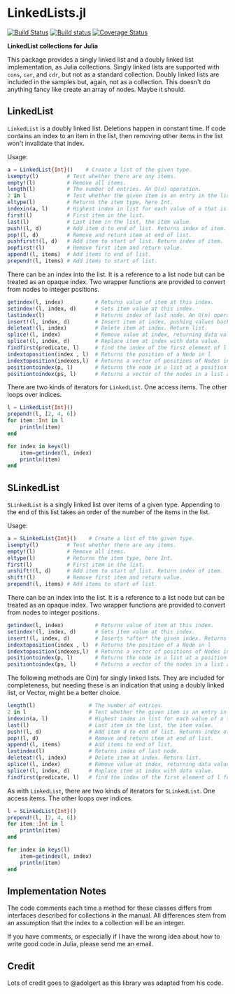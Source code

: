 # LinkedLists.jl

[![Build Status](https://travis-ci.org/ChrisRackauckas/LinkedLists.jl.svg?branch=master)](https://travis-ci.org/ChrisRackauckas/LinkedLists.jl)
[![Build status](https://ci.appveyor.com/api/projects/status/ivikwb1d8xngrvyo?svg=true)](https://ci.appveyor.com/project/ChrisRackauckas/linkedlists-jl)
[![Coverage Status](https://coveralls.io/repos/github/ChrisRackauckas/LinkedLists.jl/badge.svg?branch=master)](https://coveralls.io/github/ChrisRackauckas/LinkedLists.jl?branch=master)

**LinkedList collections for Julia**

This package provides a singly linked list and a doubly linked list
implementation, as Julia collections. Singly linked lists are
supported with `cons`, `car`, and `cdr`, but not as a standard
collection. Doubly linked lists are included in the samples but,
again, not as a collection. This doesn't do anything fancy
like create an array of nodes. Maybe it should.

## LinkedList

`LinkedList` is a doubly linked list. Deletions happen in constant time.
If code contains an index to an item in the list, then
removing other items in the list won't invalidate that index.

Usage:
```julia
a = LinkedList{Int}()    # Create a list of the given type.
isempty(l)         # Test whether there are any items.
empty!(l)          # Remove all items.
length(l)          # The number of entries. An O(n) operation.
2 in l             # Test whether the given item is an entry in the list. returns Bool or missing. O(n).
eltype(l)          # Returns the item type, here Int.
indexin(a, l)      # Highest index in list for each value of a that is member.
first(l)           # First item in the list.
last(l)            # Last item in the list, the item value.
push!(l, d)        # Add item d to end of list. Returns index of item.
pop!(l, d)         # Remove and return item at end of list.
pushfirst!(l, d)   # Add item to start of list. Return index of item.
popfirst!(l)       # Remove first item and return value.
append!(l, items)  # Add items to end of list.
prepend!(l, items) # Add items to start of list.
```

There can be an index into the list. It is a reference to a list
node but can be treated as an opaque index. Two wrapper functions are provided to convert from nodes to integer positions.
```julia
getindex(l, index)          # Returns value of item at this index.
setindex!(l, index, d)      # Sets item value at this index.
lastindex(l)                # Returns index of last node. An O(n) operation.
insert!(l, index, d)        # Insert item at index, pushing values back. Return index.
deleteat!(l, index)         # Delete item at index. Return list.
splice!(l, index)           # Remove value at index, returning data value.
splice!(l, index, d)        # Replace item at index with data value.
findfirst(predicate, l)     # find the index of the first element of l for which predicate returns true
indextoposition(index , l)  # Returns the position of a Node in l
indextoposition(indexes,l)  # Returns a vector of positions of Nodes in l
positiontoindex(p, l)       # Returns the node in a list at a position p
positiontoindex(ps, l)      # Returns a vector of the nodes in a list at a positions given by the elements of ps
```

There are two kinds of iterators for `LinkedList`. One access items.
The other loops over indices.
```julia
l = LinkedList{Int}()
prepend!(l, [2, 4, 6])
for item::Int in l
    println(item)
end

for index in keys(l)
    item=getindex(l, index)
    println(item)
end

```

## SLinkedList

`SLinkedList` is a singly linked list over items of a given type.
Appending to the end of this list takes an order of the number of
the items in the list.

Usage:
```julia
a = SLinkedList{Int}()    # Create a list of the given type.
isempty(l)         # Test whether there are any items.
empty!(l)          # Remove all items.
eltype(l)          # Returns the item type, here Int.
first(l)           # First item in the list.
unshift!(l, d)     # Add item to start of list. Return index of item.
shift!(l)          # Remove first item and return value.
prepend!(l, items) # Add items to start of list.
```

There can be an index into the list. It is a reference to a list
node but can be treated as an opaque index. Two wrapper functions are provided to convert from nodes to integer positions.
```julia
getindex(l, index)          # Returns value of item at this index.
setindex!(l, index, d)      # Sets item value at this index.
insert!(l, index, d)        # Inserts *after* the given index. Returns index.
indextoposition(index , l)  # Returns the position of a Node in l
indextoposition(indexes,l)  # Returns a vector of positions of Nodes in l
positiontoindex(p, l)       # Returns the node in a list at a position p
positiontoindex(ps, l)      # Returns a vector of the nodes in a list at a positions given by the elements of ps
```

The following methods are O(n) for singly linked lists.
They are included for completeness, but needing these is an indication
that using a doubly linked list, or Vector, might be a better choice.
```julia
length(l)                 # The number of entries.
2 in l                    # Test whether the given item is an entry in the list. Returns Bool or missing
indexin(a, l)             # Highest index in list for each value of a that is member.
last(l)                   # Last item in the list, the item value.
push!(l, d)               # Add item d to end of list. Returns index of item.
pop!(l, d)                # Remove and return item at end of list.
append!(l, items)         # Add items to end of list.
lastindex(l)              # Returns index of last node.
deleteat!(l, index)       # Delete item at index. Return list.
splice!(l, index)         # Remove value at index, returning data value.
splice!(l, index, d)      # Replace item at index with data value.
findfirst(predicate, l)   # find the index of the first element of l for which predicate returns true
```

As with `LinkedList`, there are two kinds of iterators for `SLinkedList`. One access items.
The other loops over indices.
```julia
l = SLinkedList{Int}()
prepend!(l, [2, 4, 6])
for item::Int in l
    println(item)
end

for index in keys(l)
    item=getindex(l, index)
    println(item)
end

```

## Implementation Notes

The code comments each time a method for these classes
differs from interfaces described for collections in
the manual. All differences stem from an assumption
that the index to a collection will be an integer.

If you have comments, or especially if I have the wrong idea
about how to write good code in Julia, please send me an email.

## Credit

Lots of credit goes to @adolgert as this library was adapted from his code.
